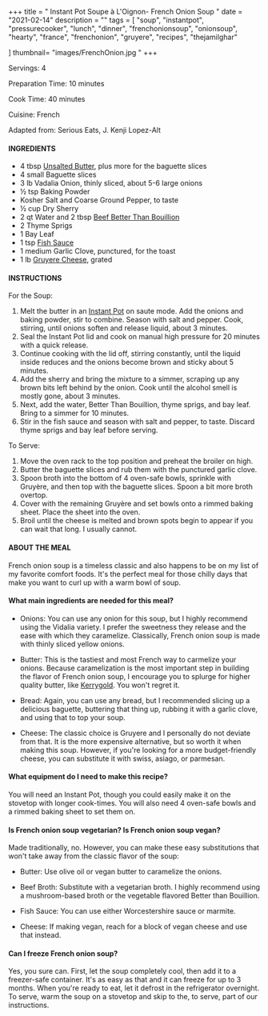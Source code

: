 +++
title = " Instant Pot Soupe à L'Oignon- French Onion Soup "
date = "2021-02-14"
description = ""
tags = [
    "soup",
    "instantpot",
    "pressurecooker",
    "lunch",
    "dinner",
    "frenchonionsoup",
    "onionsoup",
    "hearty",
    "france",
    "frenchonion",
    "gruyere",
    "recipes",
    "thejamilghar"
    
]
thumbnail= "images/FrenchOnion.jpg "
+++

Servings: 4 <!--more-->

Preparation Time: 10 minutes 

Cook Time: 40 minutes 

Cuisine: French 

Adapted from: Serious Eats, J. Kenji Lopez-Alt

#### INGREDIENTS 

* 4 tbsp [Unsalted Butter](https://amzn.to/2NK7WbO), plus more for the baguette slices
* 4 small Baguette slices
* 3 lb Vadalia Onion, thinly sliced, about 5-6 large onions
* ½ tsp Baking Powder 
* Kosher Salt and Coarse Ground Pepper, to taste  
* ½ cup Dry Sherry 
* 2 qt Water and 2 tbsp [Beef Better Than Bouillion](https://amzn.to/2Pk82Hf)
* 2 Thyme Sprigs 
* 1 Bay Leaf 
* 1 tsp [Fish Sauce](https://amzn.to/3jMYZdj) 
* 1 medium Garlic Clove, punctured, for the toast
* 1 lb [Gruyere Cheese](https://amzn.to/3aZfe2E), grated 

#### INSTRUCTIONS 

For the Soup:  

1. Melt the butter in an [Instant Pot](https://amzn.to/3qfNYCZ) on saute mode. Add the onions and baking powder, stir to combine. Season with salt and pepper. Cook, stirring, until onions soften and release liquid, about 3 minutes. 
2. Seal the Instant Pot lid and cook on manual high pressure for 20 minutes with a quick release. 
3. Continue cooking with the lid off, stirring constantly, until the liquid inside reduces and the onions become brown and sticky about 5 minutes.
4. Add the sherry and bring the mixture to a simmer, scraping up any brown bits left behind by the onion. Cook until the alcohol smell is mostly gone, about 3 minutes.
5. Next, add the water, Better Than Bouillion, thyme sprigs, and bay leaf. Bring to a simmer for 10 minutes.
6. Stir in the fish sauce and season with salt and pepper, to taste. Discard thyme sprigs and bay leaf before serving.

To Serve: 

1. Move the oven rack to the top position and preheat the broiler on high.  
2. Butter the baguette slices and rub them with the punctured garlic clove. 
3. Spoon broth into the bottom of 4 oven-safe bowls, sprinkle with Gruyère, and then top with the baguette slices. Spoon a bit more broth overtop. 
4. Cover with the remaining Gruyère and set bowls onto a rimmed baking sheet. Place the sheet into the oven.
5. Broil until the cheese is melted and brown spots begin to appear if you can wait that long. I usually cannot.   

#### ABOUT THE MEAL

French onion soup is a timeless classic and also happens to be on my list of my favorite comfort foods. It's the perfect meal for those chilly days that make you want to curl up with a warm bowl of soup. 

#### What main ingredients are needed for this meal? 

* Onions: You can use any onion for this soup, but I highly recommend using the Vidalia variety. I prefer the sweetness they release and the ease with which they caramelize. Classically, French onion soup is made with thinly sliced yellow onions. 

* Butter: This is the tastiest and most French way to carmelize your onions. Because caramelization is the most important step in building the flavor of French onion soup, I encourage you to splurge for higher quality butter, like [Kerrygold](https://amzn.to/3c5Q433). You won't regret it. 

* Bread: Again, you can use any bread, but I recommended slicing up a delicious baguette, buttering that thing up, rubbing it with a garlic clove, and using that to top your soup. 

* Cheese: The classic choice is Gruyere and I personally do not deviate from that. It is the more expensive alternative, but so worth it when making this soup. However, if you're looking for a more budget-friendly cheese, you can substitute it with swiss, asiago, or parmesan.

#### What equipment do I need to make this recipe? 

You will need an Instant Pot, though you could easily make it on the stovetop with longer cook-times. You will also need 4 oven-safe bowls and a rimmed baking sheet to set them on. 

#### Is French onion soup vegetarian? Is French onion soup vegan? 

Made traditionally, no. However, you can make these easy substitutions that won't take away from the classic flavor of the soup: 

* Butter: Use olive oil or vegan butter to caramelize the onions. 

* Beef Broth: Substitute with a vegetarian broth. I highly recommend using a mushroom-based broth or the vegetable flavored Better than Bouillion. 

* Fish Sauce: You can use either Worcestershire sauce or marmite. 

* Cheese: If making vegan, reach for a block of vegan cheese and use that instead. 

#### Can I freeze French onion soup? 

Yes, you sure can. First, let the soup completely cool, then add it to a freezer-safe container. It's as easy as that and it can freeze for up to 3 months. When you're ready to eat, let it defrost in the refrigerator overnight. To serve, warm the soup on a stovetop and skip to the, to serve, part of our instructions. 

